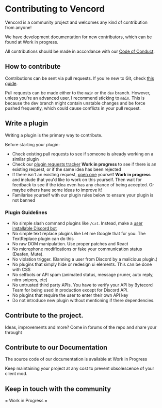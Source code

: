# Contributing to Vencord

Vencord is a community project and welcomes any kind of contribution from anyone!

We have development documentation for new contributors, which can be found at Work in progress.

All contributions should be made in accordance with our [Code of Conduct](./CODE_OF_CONDUCT.md).

## How to contribute

Contributions can be sent via pull requests. If you're new to Git, check [this guide](https://opensource.com/article/19/7/create-pull-request-github).

Pull requests can be made either to the `main` or the `dev` branch. However, unless you're an advanced user, I recommend sticking to `main`. This is because the dev branch might contain unstable changes and be force pushed frequently, which could cause conflicts in your pull request.

## Write a plugin

Writing a plugin is the primary way to contribute.

Before starting your plugin:
- Check existing pull requests to see if someone is already working on a similar plugin
- Check our [plugin requests tracker]() **Work in progress** to see if there is an existing request, or if the same idea has been rejected
- If there isn't an existing request, [open one]() yourself **Work in progress**
  and include that you'd like to work on this yourself. Then wait for feedback to see if the idea even has any chance of being accepted. Or maybe others have some ideas to improve it!
- Familarise yourself with our plugin rules below to ensure your plugin is not banned

### Plugin Guidelines

- No simple slash command plugins like `/cat`. Instead, make a [user installable Discord bot](https://discord.com/developers/docs/change-log#userinstallable-apps-preview)
- No simple text replace plugins like Let me Google that for you. The TextReplace plugin can do this
- No raw DOM manipulation. Use proper patches and React
- No microphone modifications or fake your communication status (Deafen, Mute).
- No violation trigger. (Banning a user from Discord by a malicious plugin.)
- No plugins that simply hide or redesign ui elements. This can be done with CSS
- No selfbots or API spam (animated status, message pruner, auto reply, nitro snipers, etc)
- No untrusted third party APIs. You have to verify your API by Bytecord Team for being used in production except for Discord API.
- No plugins that require the user to enter their own API key
- Do not introduce new plugin without mentioning if there dependencies. 

## Contribute to the project.

Ideas, improvements and more? Come in forums of the repo and share your throught

## Contribute to our Documentation

The source code of our documentation is available at Work in Progress

Keep maintaining your project at any cost to prevent obsolescence of your client mod. 

## Keep in touch with the community

= Work in Progress =
